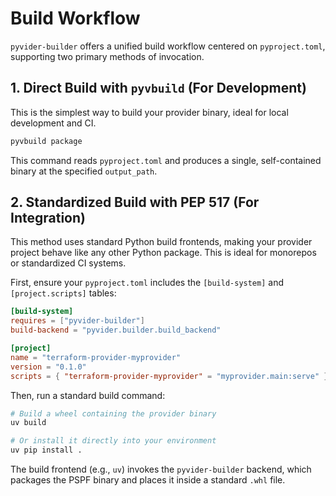 # Build Workflow

`pyvider-builder` offers a unified build workflow centered on `pyproject.toml`, supporting two primary methods of invocation.

## 1. Direct Build with `pyvbuild` (For Development)

This is the simplest way to build your provider binary, ideal for local development and CI.

```sh
pyvbuild package
```
This command reads `pyproject.toml` and produces a single, self-contained binary at the specified `output_path`.

## 2. Standardized Build with PEP 517 (For Integration)

This method uses standard Python build frontends, making your provider project behave like any other Python package. This is ideal for monorepos or standardized CI systems.

First, ensure your `pyproject.toml` includes the `[build-system]` and `[project.scripts]` tables:

```toml
[build-system]
requires = ["pyvider-builder"]
build-backend = "pyvider.builder.build_backend"

[project]
name = "terraform-provider-myprovider"
version = "0.1.0"
scripts = { "terraform-provider-myprovider" = "myprovider.main:serve" }
```

Then, run a standard build command:

```sh
# Build a wheel containing the provider binary
uv build

# Or install it directly into your environment
uv pip install .
```

The build frontend (e.g., `uv`) invokes the `pyvider-builder` backend, which packages the PSPF binary and places it inside a standard `.whl` file.

